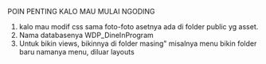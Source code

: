 POIN PENTING KALO MAU MULAI NGODING

1. kalo mau modif css sama foto-foto asetnya ada di folder public yg asset.
2. Nama databasenya WDP_DineInProgram
3. Untuk bikin views, bikinnya di folder masing" misalnya menu bikin folder baru namanya menu, diluar layouts
